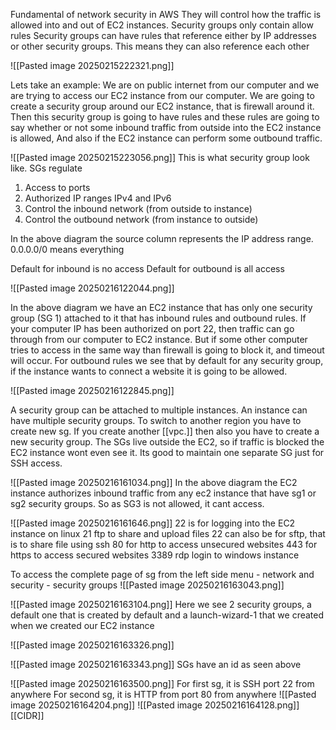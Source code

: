 Fundamental of network security in AWS
They will control how the traffic is allowed into and out of EC2 instances.
Security groups only contain allow rules
Security groups can have rules that reference either by IP addresses or other security groups. 
This means they can also reference each other

![[Pasted image 20250215222321.png]]

Lets take an example:
We are on public internet from our computer and we are trying to access our EC2 instance from our computer. We are going to create a security group around our EC2 instance, that is firewall around it. Then this security group is going to have rules and these rules are going to say whether or not some inbound traffic from outside into the EC2 instance is allowed, And also if the EC2 instance can perform some outbound traffic. 

![[Pasted image 20250215223056.png]]
This is what security group look like.
SGs regulate
1. Access to ports
2. Authorized IP ranges IPv4 and IPv6 
3. Control the inbound network (from outside to instance)
4. Control the outbound network (from instance to outside)

In the above diagram the source column represents the IP address range. 0.0.0.0/0 means everything

Default for inbound is no access
Default for outbound is all access

![[Pasted image 20250216122044.png]]

In the above diagram we have an EC2 instance that has only one security group (SG 1) attached to it that has inbound rules and outbound rules.
If your computer IP has been authorized on port 22, then traffic can go through from our computer to EC2 instance. But if some other computer tries to access in the same way than firewall is going to block it, and timeout will occur.
For outbound rules we see that by default for any security group, if the instance wants to connect a website it is going to be allowed.


![[Pasted image 20250216122845.png]]

A security group can be attached to multiple instances.
An instance can have multiple security groups.
To switch to another region you have to create new sg. If you create another [[vpc.]] then also you have to create a new security group.
The SGs live outside the EC2, so if traffic is blocked the EC2 instance wont even see it.
Its good to maintain one separate SG just for SSH access.

![[Pasted image 20250216161034.png]]
In the above diagram the EC2 instance authorizes inbound traffic from any ec2 instance that have sg1 or sg2 security groups. So as SG3 is not allowed, it cant access.

![[Pasted image 20250216161646.png]]
22 is for logging into the EC2 instance on linux
21 ftp to share and upload files
22 can also be for sftp, that is to share file using ssh
80 for http to access unsecured websites
443 for https to access secured websites
3389 rdp login to windows instance

To access the complete page of sg from the left side menu - network and security - security groups
![[Pasted image 20250216163043.png]]

![[Pasted image 20250216163104.png]]
Here we see 2 security groups, a default one that is created by default and a launch-wizard-1 that we created when we created our EC2 instance

![[Pasted image 20250216163326.png]]

![[Pasted image 20250216163343.png]]
 SGs have an id as seen above

![[Pasted image 20250216163500.png]]
For first sg, it is SSH port 22 from anywhere
For second sg, it is HTTP from port 80 from anywhere
![[Pasted image 20250216164204.png]]
![[Pasted image 20250216164128.png]]
[[CIDR]]



